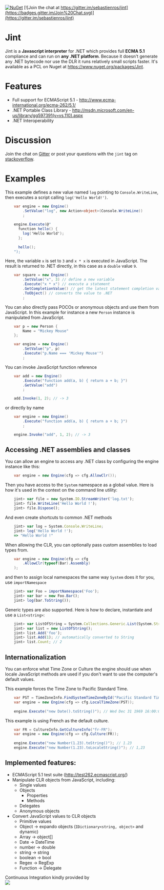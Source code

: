 [![NuGet](https://img.shields.io/nuget/v/Jint.svg)](https://www.nuget.org/packages/Jint)
[![Join the chat at https://gitter.im/sebastienros/jint](https://badges.gitter.im/Join%20Chat.svg)](https://gitter.im/sebastienros/jint)

# Jint

Jint is a __Javascript interpreter__ for .NET which provides full __ECMA 5.1__ compliance and can run on __any .NET platform__. Because it doesn't generate any .NET bytecode nor use the DLR it runs relatively small scripts faster. It's available as a PCL on Nuget at https://www.nuget.org/packages/Jint.

# Features

- Full support for ECMAScript 5.1 - http://www.ecma-international.org/ecma-262/5.1/
- .NET Portable Class Library - http://msdn.microsoft.com/en-us/library/gg597391(v=vs.110).aspx
- .NET Interoperability 

# Discussion

Join the chat on [Gitter](https://gitter.im/sebastienros/jint) or post your questions with the `jint` tag on [stackoverflow](http://stackoverflow.com/questions/tagged/jint).

# Examples

This example defines a new value named `log` pointing to `Console.WriteLine`, then executes 
a script calling `log('Hello World!')`. 
```c#
    var engine = new Engine()
        .SetValue("log", new Action<object>(Console.WriteLine))
        ;
    
    engine.Execute(@"
      function hello() { 
        log('Hello World');
      };
      
      hello();
    ");
```
Here, the variable `x` is set to `3` and `x * x` is executed in JavaScript. The result is returned to .NET directly, in this case as a `double` value `9`. 
```c#
    var square = new Engine()
        .SetValue("x", 3) // define a new variable
        .Execute("x * x") // execute a statement
        .GetCompletionValue() // get the latest statement completion value
        .ToObject() // converts the value to .NET
        ;
```
You can also directly pass POCOs or anonymous objects and use them from JavaScript. In this example for instance a new `Person` instance is manipulated from JavaScript. 
```c#
    var p = new Person {
        Name = "Mickey Mouse"
    };

    var engine = new Engine()
        .SetValue("p", p)
        .Execute("p.Name === 'Mickey Mouse'")
        ;
```
You can invoke JavaScript function reference
```c#
    var add = new Engine()
        .Execute("function add(a, b) { return a + b; }")
        .GetValue("add")
        ;

    add.Invoke(1, 2); // -> 3
```
or directly by name 
```c#
    var engine = new Engine()
        .Execute("function add(a, b) { return a + b; }")
        ;

    engine.Invoke("add", 1, 2); // -> 3
```
## Accessing .NET assemblies and classes

You can allow an engine to access any .NET class by configuring the engine instance like this:
```c#
    var engine = new Engine(cfg => cfg.AllowClr());
```
Then you have access to the `System` namespace as a global value. Here is how it's used in the context on the command line utility:
```javascript
    jint> var file = new System.IO.StreamWriter('log.txt');
    jint> file.WriteLine('Hello World !');
    jint> file.Dispose();
```
And even create shortcuts to common .NET methods
```javascript
    jint> var log = System.Console.WriteLine;
    jint> log('Hello World !');
    => "Hello World !"
```
When allowing the CLR, you can optionally pass custom assemblies to load types from. 
```c#
    var engine = new Engine(cfg => cfg
        .AllowClr(typeof(Bar).Assembly)
    );
```
and then to assign local namespaces the same way `System` does it for you, use `importNamespace`
```javascript
    jint> var Foo = importNamespace('Foo');
    jint> var bar = new Foo.Bar();
    jint> log(bar.ToString());
```    
Generic types are also supported. Here is how to declare, instantiate and use a `List<string>`:
```javascript
    jint> var ListOfString = System.Collections.Generic.List(System.String);
    jint> var list = new ListOfString();
    jint> list.Add('foo');
    jint> list.Add(1); // automatically converted to String
    jint> list.Count; // 2
```

## Internationalization

You can enforce what Time Zone or Culture the engine should use when locale JavaScript methods are used if you don't want to use the computer's default values.

This example forces the Time Zone to Pacific Standard Time.
```c#
    var PST = TimeZoneInfo.FindSystemTimeZoneById("Pacific Standard Time");
    var engine = new Engine(cfg => cfg.LocalTimeZone(PST));
    
    engine.Execute("new Date().toString()"); // Wed Dec 31 1969 16:00:00 GMT-08:00
```

This example is using French as the default culture.
```c#
    var FR = CultureInfo.GetCultureInfo("fr-FR");
    var engine = new Engine(cfg => cfg.Culture(FR));
    
    engine.Execute("new Number(1.23).toString()"); // 1.23
    engine.Execute("new Number(1.23).toLocaleString()"); // 1,23
```

## Implemented features:

- ECMAScript 5.1 test suite (http://test262.ecmascript.org/) 
- Manipulate CLR objects from JavaScript, including:
  - Single values
  - Objects
    - Properties
    - Methods
  - Delegates
  - Anonymous objects
- Convert JavaScript values to CLR objects
  - Primitive values
  - Object -> expando objects (`IDictionary<string, object>` and dynamic)
  - Array -> object[]
  - Date -> DateTime
  - number -> double
  - string -> string
  - boolean -> bool
  - Regex -> RegExp
  - Function -> Delegate

Continuous Integration kindly provided by  
[![](http://www.jetbrains.com/img/banners/Codebetter300x250.png)](http://www.jetbrains.com/teamcity)

